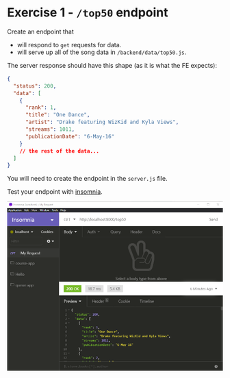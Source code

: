 # Exercise 1 - `/top50` endpoint

Create an endpoint that

- will respond to `get` requests for data.
- will serve up all of the song data in `/backend/data/top50.js`.

The server response should have this shape (as it is what the FE expects):

```json
{
  "status": 200,
  "data": [
    {
      "rank": 1,
      "title": "One Dance",
      "artist": "Drake featuring WizKid and Kyla Views",
      "streams": 1011,
      "publicationDate": "6-May-16"
    }
    // the rest of the data...
  ]
}
```

You will need to create the endpoint in the `server.js` file.

Test your endpoint with [insomnia](https://insomnia.rest/download).

![insomnia ex2](../lecture/assets/insomnia_top50.png)
